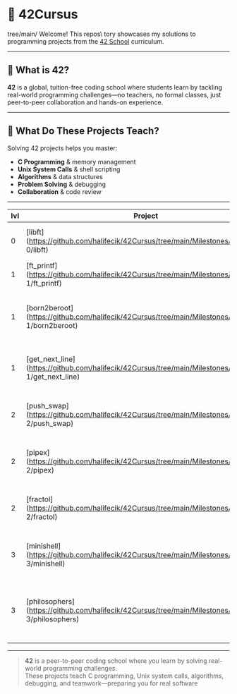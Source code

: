 # 🌟 42Cursus
tree/main/
Welcome! This repos\ tory showcases my solutions to programming projects from the [42 School](https://www.42network.org/) curriculum.

---

## 🏫 What is 42?

**42** is a global, tuition-free coding school where students learn by tackling real-world programming challenges—no teachers, no formal classes, just peer-to-peer collaboration and hands-on experience.

---

## 🚀 What Do These Projects Teach?

Solving 42 projects helps you master:

- **C Programming** & memory management  
- **Unix System Calls** & shell scripting  
- **Algorithms** & data structures  
- **Problem Solving** & debugging  
- **Collaboration** & code review

---

| lvl | Project                                                          	| Language                                                                                                                  | Grade                                                                                              | Description                                                                     |
| --- | ---------------------------------------------------------------- 	| ------------------------------------------------------------------------------------------------------------------------- | -------------------------------------------------------------------------------------------------- | ------------------------------------------------------------------------------- |
| 0   | [libft](https://github.com/halifecik/42Cursus/tree/main/Milestones/Milestone\ 0/libft)     | C 																														| ![libft grade](https://img.shields.io/badge/100-success?style=flat-square&logo=42)            	 | Create a library of basic C functions                                          |
| 1   | [ft_printf](https://github.com/halifecik/42Cursus/tree/main/Milestones/Milestone\ 1/ft_printf)     | C 																														| ![ft_printf](https://img.shields.io/badge/101-success?style=flat-square&logo=42)            	 | Replicate the printf function                                          |
| 1   | [born2beroot](https://github.com/halifecik/42Cursus/tree/main/Milestones/Milestone\ 1/born2beroot)     | Shell 																														| ![born2beroot](https://img.shields.io/badge/110-success?style=flat-square&logo=42)            	 | Create a virtual machine to host a Debian server    |
| 1   | [get_next_line](https://github.com/halifecik/42Cursus/tree/main/Milestones/Milestone\ 1/get_next_line)     | C 																														| ![get_next_line](https://img.shields.io/badge/125-success?style=flat-square&logo=42)            	 | Read a single line (or multiple) from a file descriptor  |
| 2   | [push_swap](https://github.com/halifecik/42Cursus/tree/main/Milestones/Milestone\ 2/push_swap)     | C 																														| ![push_swap](https://img.shields.io/badge/100-success?style=flat-square&logo=42)            	 | Sort a stack using stack operations with optimal efficiency |
| 2   | [pipex](https://github.com/halifecik/42Cursus/tree/main/Milestones/Milestone\ 2/pipex)     | C 																														| ![pipex](https://img.shields.io/badge/100-success?style=flat-square&logo=42)            	 | Replicate the workings of the shell pipe operator |
| 2   | [fractol](https://github.com/halifecik/42Cursus/tree/main/Milestones/Milestone\ 2/fractol)     | C 																														| ![fractol](https://img.shields.io/badge/100-success?style=flat-square&logo=42)            	 | Create a basic computer graphics project |
| 3   | [minishell](https://github.com/halifecik/42Cursus/tree/main/Milestones/Milestone\ 3/minishell)     | C 																														| ![minishell](https://img.shields.io/badge/125-success?style=flat-square&logo=42)            	 | Create a minitature shell program (Bash) |
| 3   | [philosophers](https://github.com/halifecik/42Cursus/tree/main/Milestones/Milestone\ 3/philosophers)     | C 																														| ![in progress](https://img.shields.io/badge/-???-lightgrey?style=flat-square&logo=42)           	 |  Solve the dining philosophers  problem with pthreads and mutexes |
---

> **42** is a peer-to-peer coding school where you learn by solving real-world programming challenges.  
> These projects teach C programming, Unix system calls, algorithms, debugging, and teamwork—preparing you for real software


##

